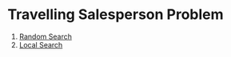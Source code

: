 # Travelling Salesperson Problem

 1. [Random Search](https://vle.aston.ac.uk/bbcswebdav/pid-1421522-dt-content-rid-8837689_1/courses/2018_CS3910/cs3910-lab-1.pdf)
 2. [Local Search](https://vle.aston.ac.uk/bbcswebdav/pid-1421524-dt-content-rid-8837061_1/courses/2018_CS3910/2018_CS3910_ImportedContent_20180927095813/cs3910-lab-2.pdf)

 